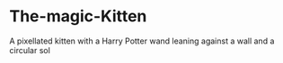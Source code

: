 # The-magic-Kitten
A pixellated kitten with a Harry Potter wand leaning against a wall and a circular sol 
